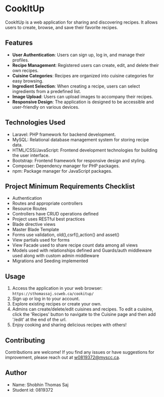# CookItUp

CookItUp is a web application for sharing and discovering recipes. It allows users to create, browse, and save their favorite recipes.

## Features

- **User Authentication**: Users can sign up, log in, and manage their profiles.
- **Recipe Management**: Registered users can create, edit, and delete their own recipes.
- **Cuisine Categories**: Recipes are organized into cuisine categories for easy browsing.
- **Ingredient Selection**: When creating a recipe, users can select ingredients from a predefined list.
- **Image Upload**: Users can upload images to accompany their recipes.
- **Responsive Design**: The application is designed to be accessible and user-friendly on various devices.

## Technologies Used

- Laravel: PHP framework for backend development.
- MySQL: Relational database management system for storing recipe data.
- HTML/CSS/JavaScript: Frontend development technologies for building the user interface.
- Bootstrap: Frontend framework for responsive design and styling.
- Composer: Dependency manager for PHP packages.
- npm: Package manager for JavaScript packages.

## Project Minimum Requirements Checklist
- Authentication
- Routes and appropriate controllers
- Resource Routes
- Controllers have CRUD operations defined
- Project uses RESTful best practices
- Blade directive views
- Master Blade Template
- Forms use validation, old(),csrf(),action() and asset()
- View partials used for forms
- View Facade used to share recipe count data among all views
- Models used with relationships defined and Guards/auth middleware used along with custom admin middleware
- Migrations and Seeding implemented

## Usage

1. Access the application in your web browser: `https://sthomassaj.scweb.ca/cookitup/`
2. Sign up or log in to your account.
3. Explore existing recipes or create your own.
4. Admins can create/delete/edit cuisines and recipes. To edit a cuisine, click the 'Recipes' button to navigate to the Cuisine page and then add '/edit' at the end of the url.
5. Enjoy cooking and sharing delicious recipes with others!


## Contributing

Contributions are welcome! If you find any issues or have suggestions for improvement, please reach out at <a href="mailto:w0819372@myscc.ca">w0819372@myscc.ca</a>.

## Author
- Name: Shobhin Thomas Saj
- Student id: 0819372
